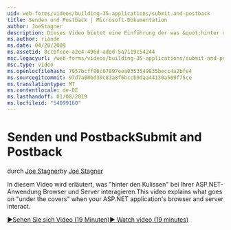 ```yaml
---
uid: web-forms/videos/building-35-applications/submit-and-postback
title: Senden und Postback | Microsoft-Dokumentation
author: JoeStagner
description: Dieses Video bietet eine Einführung der was &quot;hinter den Kulissen&quot; bei Ihrer ASP.NET-Anwendung Browser und Server interagieren.
ms.author: riande
ms.date: 04/20/2009
ms.assetid: 8ccbfcee-a2e4-496d-aded-5a7119c54244
msc.legacyurl: /web-forms/videos/building-35-applications/submit-and-postback
msc.type: video
ms.openlocfilehash: 7057bcff86c07897eea0353549835becc4a2bfe4
ms.sourcegitcommit: 97d7a00bd39c83a8f6bccb9daa44130a509f75ce
ms.translationtype: MT
ms.contentlocale: de-DE
ms.lasthandoff: 01/08/2019
ms.locfileid: "54099160"
---
```

<a name="submit-and-postback"></a><span data-ttu-id="a231c-103">Senden und Postback</span><span class="sxs-lookup"><span data-stu-id="a231c-103">Submit and Postback</span></span>
====================
<span data-ttu-id="a231c-104">durch [Joe Stagner](https://github.com/JoeStagner)</span><span class="sxs-lookup"><span data-stu-id="a231c-104">by [Joe Stagner](https://github.com/JoeStagner)</span></span>

<span data-ttu-id="a231c-105">In diesem Video wird erläutert, was &quot;hinter den Kulissen&quot; bei Ihrer ASP.NET-Anwendung Browser und Server interagieren.</span><span class="sxs-lookup"><span data-stu-id="a231c-105">This video explains what goes on &quot;under the covers&quot; when your ASP.NET application's browser and server interact.</span></span>

[<span data-ttu-id="a231c-106">&#9654;Sehen Sie sich Video (19 Minuten)</span><span class="sxs-lookup"><span data-stu-id="a231c-106">&#9654; Watch video (19 minutes)</span></span>](https://channel9.msdn.com/Blogs/ASP-NET-Site-Videos/submit-and-postback)
